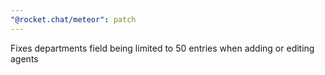 ```yaml
---
"@rocket.chat/meteor": patch
---
```


Fixes departments field being limited to 50 entries when adding or editing agents
